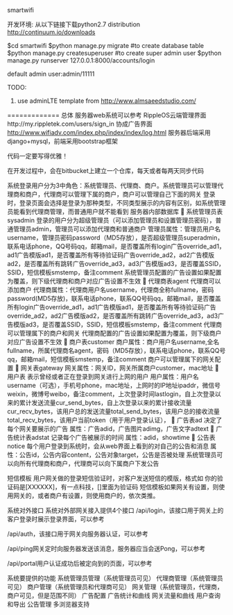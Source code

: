 smartwifi

开发环境:
从以下链接下载python2.7 distribution
http://continuum.io/downloads
>
$cd smartwifi
$python manage.py migrate #to create database table
$python manage.py createsuperuser #to create super admin user
$python manage.py runserver
127.0.0.1:8000/accounts/login

default admin user:admin/11111

TODO:
1. use adminLTE template from http://www.almsaeedstudio.com/

=============
总体
服务器web系统可以参考
RippleOS云端管理界面http://my.rippletek.com/users/sign_in
协成广告界面 http://www.wifiadv.com/index.php/index/index/log.html
服务器后端采用django+mysql，前端采用bootstrap框架

代码一定要写得优雅！

在开发过程中，会在bitbucket上建立一个仓库，每天或者每两天同步代码

系统登录用户分为3中角色：系统管理员、代理商、商户。系统管理员可以管理代理商和商户，代理商可以管理下属的商户，商户可以管理自己下面的网关
登录时，登录页面会选择是登录为那种类型，不同类型展示的内容有区别，如系统管理员能看到代理商管理，而普通用户就不能看到
服务器内部数据库
	系统管理员表 sysadmin
登录的用户分为超级管理员（可以添加管理员和设置管理员密码），普通管理员admin，管理员可以添加代理商和普通商户
管理员属性：管理员用户名username，管理员密码password（MD5存放），是否超级管理员superadmin，联系电话phone，QQ号码qq，邮箱mail，是否覆盖所有login广告override_ad1，ad1广告模版ad1，是否覆盖所有等待验证码广告override_ad2，ad2广告模版ad2，是否覆盖所有跳转广告override_ad3，ad3广告模版ad3，是否覆盖SSID，SSID，短信模板smstemp，备注comment
系统管理员配置的广告设置如果配置为覆盖，则下级代理商和商户对应广告设置不生效
	代理商表agent
代理商可以添加商户
代理商属性：代理商用户名username，代理商全称fullname，密码password(MD5存放)，联系电话phone，联系QQ号码qq，邮箱mail，是否覆盖所有login广告override_ad1，ad1广告模版ad1，是否覆盖所有等待验证码广告override_ad2，ad2广告模版ad2，是否覆盖所有跳转广告override_ad3，ad3广告模版ad3，是否覆盖SSID，SSID，短信模板smstemp，备注comment
代理商可以管理属下的商户和网关
代理商配置的广告设置如果配置为覆盖，则下级商户对应广告设置不生效
	商户表customer
商户属性：商户用户名username,全名fullname，所属代理商名agent，密码（MD5存放），联系电话phone，联系QQ号qq，邮箱mail，短信模板smstemp，备注comment
商户可以管理属下的网关配置
	网关表gateway
网关属性：网关ID，网关所属商户customer，mac地址
	用户表
表示曾经或者正在登录到网关进行上网的用户
用户属性：用户名username（可选），手机号phone，mac地址，上网时的IP地址ipaddr，微信号weixin，微博号weibo，备注comment，上次登录时间lastlogin，自上次登录以来的累计发送流量cur_send_bytes，自上次登录以来的累计接收流量cur_recv_bytes，该用户总的发送流量total_send_bytes，该用户总的接收流量total_recv_bytes，该用户当前token（用于用户登录认证），
	广告表ad
决定了每个网关要展示的广告
属性：广告adid，广告图片adimg，广告文字adtext
	广告统计表adstat
记录每个广告被展示的时间
属性：adid，showtime
	公告表notice
每个用户登录到系统时，会从web界面上看到的对自己的公告和消息
属性：公告id，公告内容content，公告对象target，公告是否被处理
系统管理员可以向所有代理商和商户，代理商可以向下属商户下发公告

短信模板
用户网关做的登录短信验证时，对客户发送短信的模版，格式如
你的验证码是[XXXXXX]，有一点科技，[]里面为验证码
短信模板如果网关有设置，则使用网关的，或者商户有设置，则使用商户的，依次类推。

系统对外接口
系统对外部网关接入提供4个接口
/api/login，该接口用于网关上的客户登录时展示登录界面，可以参考

/api/auth，该接口用于网关向服务器认证，可以参考


/api/ping网关定时向服务器发送该消息，服务器应当会送Pong，可以参考

/api/portal用户认证成功后被定向到的页面，可以参考


系统要提供的功能
系统管理员管理（系统管理员可见）
代理商管理（系统管理员可见）
商户管理（系统管理员和代理商可见）
网关管理（系统管理员，代理商，商户可见，但是范围不同）
广告配置
广告统计和曲线
网关流量和曲线
用户查询和导出
公告管理
多浏览器支持


